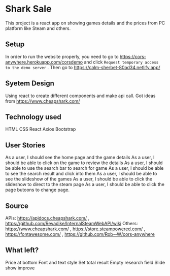 # Shark Sale

This project is a react app on showing games details and the prices from PC platform like Steam and others.

## Setup

In order to run the website properly, you need to go to https://cors-anywhere.herokuapp.com/corsdemo and click `Request temporary access to the demo server` .
Then go to https://calm-sherbet-80ad34.netlify.app/

## Syetem Design

Using react to create different components and make api call.
Got ideas from https://www.cheapshark.com/

## Technology used

HTML
CSS
React
Axios
Bootstrap

## User Stories

As a user, I should see the home page and the game details
As a user, I should be able to click on the game to review the details
As a user, I should be able to use the search bar to search for game
As a user, I should be able to see the search result and click into them
As a user, I should be able to see the slideshow of the games
As a user, I should be able to click the slideshow to direct to the steam page
As a user, I should be able to click the page butoons to change page.

## Source

APIs: https://apidocs.cheapshark.com/ , https://github.com/Revadike/InternalSteamWebAPI/wiki
Others: https://www.cheapshark.com/ , https://store.steampowered.com/ , https://fontawesome.com/ , https://github.com/Rob--W/cors-anywhere


## What left?

Price at bottom
Font and text style
Set total result
Empty research field
Slide show improve
